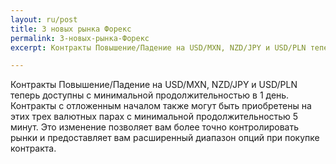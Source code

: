 ```yaml
---
layout: ru/post
title: 3 новых рынка Форекс  
permalink: 3-новых-рынка-Форекс
excerpt: Контракты Повышение/Падение на USD/MXN, NZD/JPY и USD/PLN теперь доступны с минимальной продолжительностью в 1 день.

---
```


Контракты Повышение/Падение на USD/MXN, NZD/JPY и USD/PLN теперь доступны с минимальной продолжительностью в 1 день. Контракты с отложенным началом также могут быть приобретены на этих трех валютных парах с минимальной продолжительностью 5 минут. Это изменение позволяет вам более точно контролировать рынки и предоставляет вам расширенный диапазон опций при покупке контракта.



